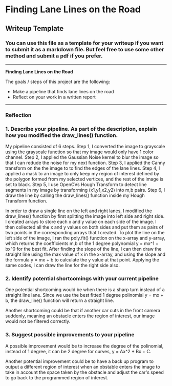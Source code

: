 # **Finding Lane Lines on the Road** 

## Writeup Template

### You can use this file as a template for your writeup if you want to submit it as a markdown file. But feel free to use some other method and submit a pdf if you prefer.

---

**Finding Lane Lines on the Road**

The goals / steps of this project are the following:
* Make a pipeline that finds lane lines on the road
* Reflect on your work in a written report


[//]: # (Image References)

[image1]: ./examples/grayscale.jpg "Grayscale"

---

### Reflection

### 1. Describe your pipeline. As part of the description, explain how you modified the draw_lines() function.

My pipeline consisted of 6 steps. Step 1, I converted the image to grayscale using the grayscale function so that my image would only have 1 color channel. Step 2, I applied the Gaussian Noise kernel to blur the image so that I can redude the noise for my next function. Step 3, I applied the Canny transform on the the image to to find the edges of the lane lines. Step 4, I applied a mask to an image to only keep my region of interest defined by the polygon formed from my selected vertices, and the rest of the image is set to black. Step 5, I use OpenCVs Hough Transform to detect line segments in my image by transforming (x1,y1,x2,y2) into m,b pairs. Step 6, I draw the line by calling the draw_lines() function inside my Hough Transform function.

In order to draw a single line on the left and right lanes, I modified the draw_lines() function by first splitting the image into left side and right side. I created arrays to store each x and y value on each side of the image. I then collected all the x and y values on both sides and put them as pairs of two points in the corresponding arrays that I created. To plot the line on the left side of the image, I ran the poly.fit() function on the x-array and y-array, which returns the coefficients m,b of the 1 degree polynomial y = mx^1 + bx^0 for the best fit. After finding the slope of the line, I can then draw the straight line using the max value of x in the x-array, and using the slope and the formula y = mx + b to calculate the y value at that point. Applying the same codes, I can draw the line for the right side also.


### 2. Identify potential shortcomings with your current pipeline


One potential shortcoming would be when there is a sharp turn instead of a straight line lane. Since we use the best fitted 1 degree polinomial y = mx + b, the draw_line() function will return a straight line.

Another shortcoming could be that if another car cuts in the front camera suddenly, meaning an obstacle enters the region of interest, our image would not be filtered correctly.


### 3. Suggest possible improvements to your pipeline

A possible improvement would be to increase the degree of the polinomial, instead of 1 degree, it can be 2 degree for curves, y = Ax^2 + Bx + C.

Another potential improvement could be to have a back up program to output a different region of interest when an obstable enters the image to take in account the space taken by the obstacle and adjust the car's speed to go back to the programmed region of interest.
